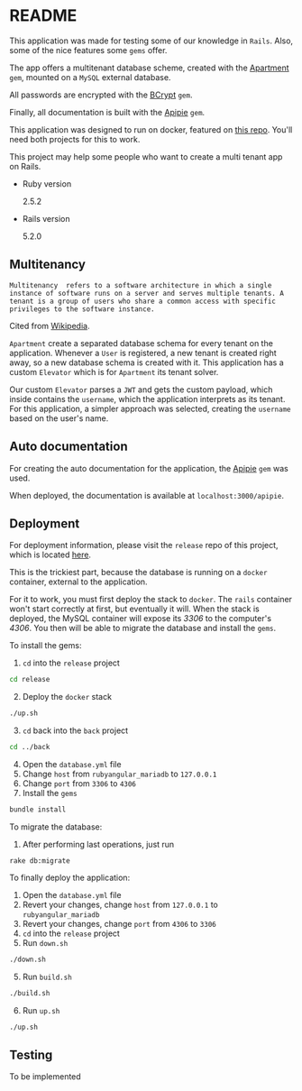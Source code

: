 # README

This application was made for testing some of our knowledge in `Rails`. Also, some of the nice features some `gems` offer.

The app offers a multitenant database scheme, created with the [Apartment](https://github.com/influitive/apartment) `gem`, mounted on a `MySQL` external database.

All passwords are encrypted with the [BCrypt](https://github.com/codahale/bcrypt-ruby) `gem`.

Finally, all documentation is built with the [Apipie](https://github.com/Apipie/apipie-rails) `gem`.

This application was designed to run on docker, featured on [this repo](https://github.com/ferbueno/ruby-angular-release). You'll need both projects for this to work.

This project may help some people who want to create a multi tenant app on Rails.

* Ruby version

    2.5.2

* Rails version

    5.2.0


## Multitenancy

```
Multitenancy  refers to a software architecture in which a single instance of software runs on a server and serves multiple tenants. A tenant is a group of users who share a common access with specific privileges to the software instance.
```
Cited from [Wikipedia](https://en.wikipedia.org/wiki/Multitenancy).

`Apartment` create a separated database schema for every tenant on the application. Whenever a `User` is registered, a new tenant is created right away, so a new database schema is created with it. This application has a custom `Elevator` which is for `Apartment` its tenant solver. 

Our custom `Elevator` parses a `JWT` and gets the custom payload, which inside contains the `username`, which the application interprets as its tenant. For this application, a simpler approach was selected, creating the `username` based on the user's name.

## Auto documentation

For creating the auto documentation for the application, the [Apipie](https://github.com/Apipie/apipie-rails) `gem` was used.

When deployed, the documentation is available at `localhost:3000/apipie`.

## Deployment

For deployment information, please visit the `release` repo of this project, which is located [here](https://github.com/ferbueno/ruby-angular-back).

This is the trickiest part, because the database is running on a `docker` container, external to the application.

For it to work, you must first deploy the stack to `docker`. The `rails` container won't start correctly at first, but eventually it will. When the stack is deployed, the MySQL container will expose its *3306*  to the computer's *4306*. You then will be able to migrate the database and install the `gems`.

To install the gems:

1. `cd` into the `release` project
```bash
cd release
```
2. Deploy the `docker` stack
```bash
./up.sh
```
3. `cd` back into the `back` project
```bash
cd ../back
```
4. Open the `database.yml` file
5. Change `host` from `rubyangular_mariadb` to `127.0.0.1`
6. Change `port` from `3306` to `4306`
7. Install the `gems`
```bash
bundle install 
```

To migrate the database:

1. After performing last operations, just run
```
rake db:migrate
```

To finally deploy the application:

1. Open the `database.yml` file
2. Revert your changes, change `host` from `127.0.0.1` to `rubyangular_mariadb`
3. Revert your changes, change `port` from `4306` to `3306`
4. `cd` into the `release` project
5. Run `down.sh`
```bash
./down.sh
```
5. Run `build.sh`
```bash
./build.sh
```
6. Run `up.sh` 
```bash
./up.sh
```

## Testing

To be implemented
